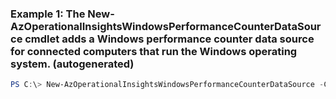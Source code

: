 ### Example 1: The New-AzOperationalInsightsWindowsPerformanceCounterDataSource cmdlet adds a Windows performance counter data source for connected computers that run the Windows operating system. (autogenerated)
```powershell
PS C:\> New-AzOperationalInsightsWindowsPerformanceCounterDataSource -CounterName {CounterName} -Force  -InstanceName {InstanceName} -IntervalSeconds {IntervalSeconds} -Name MyStorageInsight -ObjectName {ObjectName} -ResourceGroupName MyResourceGroup -WorkspaceName ContosoWorkspace
```

